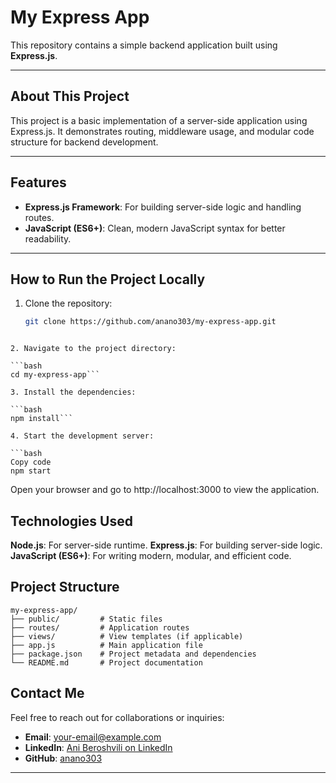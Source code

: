 # My Express App

This repository contains a simple backend application built using **Express.js**.

---

## About This Project

This project is a basic implementation of a server-side application using Express.js. It demonstrates routing, middleware usage, and modular code structure for backend development.

---

## Features

- **Express.js Framework**: For building server-side logic and handling routes.
- **JavaScript (ES6+)**: Clean, modern JavaScript syntax for better readability.

---

## How to Run the Project Locally

1. Clone the repository:
   ```bash
   git clone https://github.com/anano303/my-express-app.git
```
   
2. Navigate to the project directory:

```bash
cd my-express-app```

3. Install the dependencies:

```bash
npm install```

4. Start the development server:

```bash
Copy code
npm start
```

Open your browser and go to http://localhost:3000 to view the application.

## Technologies Used
**Node.js**: For server-side runtime.
**Express.js**: For building server-side logic.
**JavaScript (ES6+)**: For writing modern, modular, and efficient code.

## Project Structure

```plaintext
my-express-app/
├── public/         # Static files
├── routes/         # Application routes
├── views/          # View templates (if applicable)
├── app.js          # Main application file
├── package.json    # Project metadata and dependencies
└── README.md       # Project documentation

``` 


## Contact Me

Feel free to reach out for collaborations or inquiries:

- **Email**: your-email@example.com  
- **LinkedIn**: [Ani Beroshvili on LinkedIn](https://www.linkedin.com/in/ani-beroshvili-7a8998214)  
- **GitHub**: [anano303](https://github.com/anano303)

---
